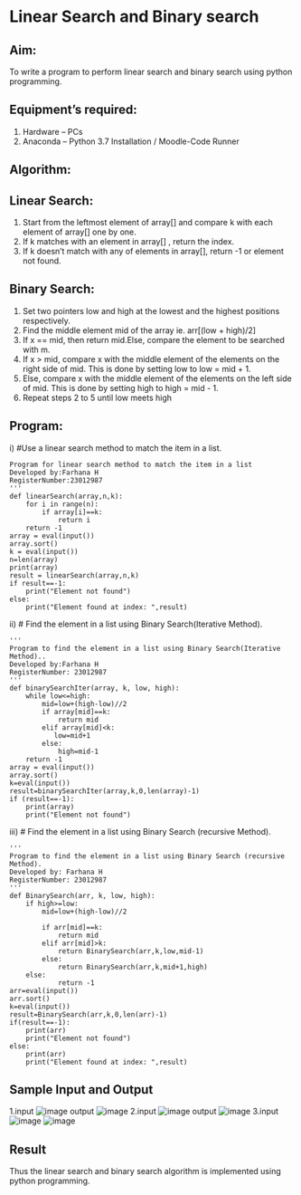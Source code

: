 # Linear Search and Binary search
## Aim:
To write a program to perform linear search and binary search using python programming.
## Equipment’s required:
1.	Hardware – PCs
2.	Anaconda – Python 3.7 Installation / Moodle-Code Runner
## Algorithm:
## Linear Search:
1.	Start from the leftmost element of array[] and compare k with each element of array[] one by one.
2.	If k matches with an element in array[] , return the index.
3.	If k doesn’t match with any of elements in array[], return -1 or element not found.
## Binary Search:
1.	Set two pointers low and high at the lowest and the highest positions respectively.
2.	Find the middle element mid of the array ie. arr[(low + high)/2]
3.	If x == mid, then return mid.Else, compare the element to be searched with m.
4.	If x > mid, compare x with the middle element of the elements on the right side of mid. This is done by setting low to low = mid + 1.
5.	Else, compare x with the middle element of the elements on the left side of mid. This is done by setting high to high = mid - 1.
6.	Repeat steps 2 to 5 until low meets high
## Program:
i)	#Use a linear search method to match the item in a list.
```''' 
Program for linear search method to match the item in a list
Developed by:Farhana H
RegisterNumber:23012987 
'''
def linearSearch(array,n,k):
    for i in range(n):
        if array[i]==k:
            return i
    return -1
array = eval(input())
array.sort()
k = eval(input())
n=len(array)
print(array)
result = linearSearch(array,n,k)
if result==-1:
    print("Element not found")
else:
    print("Element found at index: ",result)
```
ii)	# Find the element in a list using Binary Search(Iterative Method).
```
''' 
Program to find the element in a list using Binary Search(Iterative Method)..
Developed by:Farhana H
RegisterNumber: 23012987
'''
def binarySearchIter(array, k, low, high):
    while low<=high:
        mid=low+(high-low)//2
        if array[mid]==k:
            return mid
        elif array[mid]<k:
           low=mid+1
        else:
            high=mid-1
    return -1
array = eval(input())
array.sort()
k=eval(input()) 
result=binarySearchIter(array,k,0,len(array)-1)
if (result==-1):
    print(array)
    print("Element not found")
```
iii)	# Find the element in a list using Binary Search (recursive Method).
```
''' 
Program to find the element in a list using Binary Search (recursive Method).
Developed by: Farhana H
RegisterNumber: 23012987
'''
def BinarySearch(arr, k, low, high):
    if high>=low:
        mid=low+(high-low)//2
        
        if arr[mid]==k:
            return mid
        elif arr[mid]>k:
            return BinarySearch(arr,k,low,mid-1)
        else:
            return BinarySearch(arr,k,mid+1,high)
    else:
            return -1
arr=eval(input())
arr.sort()
k=eval(input())
result=BinarySearch(arr,k,0,len(arr)-1)
if(result==-1):
    print(arr)
    print("Element not found")
else:
    print(arr)
    print("Element found at index: ",result)
```
## Sample Input and Output
1.input
![image](https://github.com/syedfayaz3105/Search-Algorithm/assets/147144126/2b8cc6db-5674-4f46-82d2-fae632e2ea81)
output
![image](https://github.com/syedfayaz3105/Search-Algorithm/assets/147144126/ca9f313e-f395-436f-85a8-09a2e12b82ce)
2.input
![image](https://github.com/syedfayaz3105/Search-Algorithm/assets/147144126/aab4919b-7a33-4306-9c3d-085e1158ad20)
output
![image](https://github.com/syedfayaz3105/Search-Algorithm/assets/147144126/805519e0-492a-48d0-bcdb-ab6b7b26adae)
3.input
![image](https://github.com/syedfayaz3105/Search-Algorithm/assets/147144126/74ca772a-3f99-411f-95d5-af4845f30504)
![image](https://github.com/syedfayaz3105/Search-Algorithm/assets/147144126/a09d05b0-b952-483c-abe4-9d11a9702808)
## Result
Thus the linear search and binary search algorithm is implemented using python programming.
